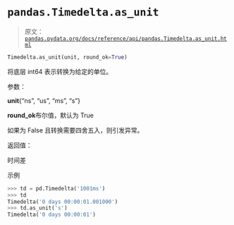 # `pandas.Timedelta.as_unit`

> 原文：[`pandas.pydata.org/docs/reference/api/pandas.Timedelta.as_unit.html`](https://pandas.pydata.org/docs/reference/api/pandas.Timedelta.as_unit.html)

```py
Timedelta.as_unit(unit, round_ok=True)
```

将底层 int64 表示转换为给定的单位。

参数：

**unit**{“ns”, “us”, “ms”, “s”}

**round_ok**布尔值，默认为 True

如果为 False 且转换需要四舍五入，则引发异常。

返回值：

时间差

示例

```py
>>> td = pd.Timedelta('1001ms')
>>> td
Timedelta('0 days 00:00:01.001000')
>>> td.as_unit('s')
Timedelta('0 days 00:00:01') 
```
